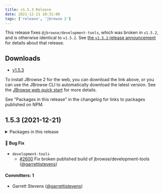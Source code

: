 ```yaml
---
title: v1.5.3 Release
date: 2021-12-21 10:31:00
tags: ['release', 'jbrowse 2']
---
```


This release fixes `@jbrowse/development-tools`, which was broken in `v1.5.2`,
and is otherwise identical to `v1.5.2`. See
[the `v1.5.2` release announcement](https://jbrowse.org/jb2/blog/2021/12/20/v1.5.2-release/)
for details about that release.

## Downloads

- [v1.5.3](https://github.com/GMOD/jbrowse-components/releases/tag/v1.5.3)

To install JBrowse 2 for the web, you can download the link above, or you can
use the JBrowse CLI to automatically download the latest version. See the
[JBrowse web quick start](https://jbrowse.org/jb2/docs/quickstart_web) for more
details.

See "Packages in this release" in the changelog for links to packages published
on NPM.

## 1.5.3 (2021-12-21)

<details><summary>Packages in this release</summary>
<p>

| Package                    | Download                                                 |
| -------------------------- | -------------------------------------------------------- |
| @jbrowse/development-tools | https://www.npmjs.com/package/@jbrowse/development-tools |

</p>
</details>

#### :bug: Bug Fix

- `development-tools`
  - [#2600](https://github.com/GMOD/jbrowse-components/pull/2600) Fix broken
    published build of jbrowse/development-tools
    ([@garrettjstevens](https://github.com/garrettjstevens))

#### Committers: 1

- Garrett Stevens ([@garrettjstevens](https://github.com/garrettjstevens))
